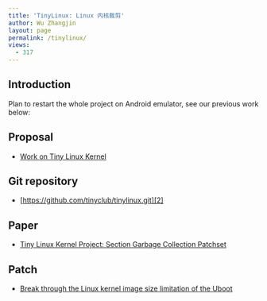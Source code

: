 ```yaml
---
title: 'TinyLinux: Linux 内核裁剪'
author: Wu Zhangjin
layout: page
permalink: /tinylinux/
views:
  - 317
---
```


## Introduction

Plan to restart the whole project on Android emulator, see our previous work below:

## Proposal

  * [Work on Tiny Linux Kernel][1]

## Git repository


  * [https://github.com/tinyclub/tinylinux.git][2]


## Paper

  * [Tiny Linux Kernel Project: Section Garbage Collection Patchset][3]

## Patch

  * [Break through the Linux kernel image size limitation of the Uboot][4]


 [1]: http://elinux.org/Work_on_Tiny_Linux_Kernel
 [2]: https://github.com/tinyclub/tinylinux
 [3]: https://lwn.net/images/conf/rtlws-2011/proc/Yong.pdf
 [4]: /break-through-the-linux-kernel-image-size-limitation-of-the-uboot/

